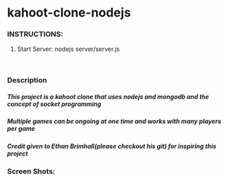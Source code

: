 # kahoot-clone-nodejs
<h3>INSTRUCTIONS:</h3>
<ol>
  <li>Start Server: nodejs server/server.js</li>
</ol>
<br>
<h3>Description</h3>
<h5>This project is a kahoot clone that uses nodejs and mongodb and the concept of socket programming</h5>
<h5>Multiple games can be ongoing at one time and works with many players per game</h5>
<h5>Credit given to Ethan Brimhall(please checkout his git) for inspiring this project</h5>
<h3>Screen Shots:</h3>
